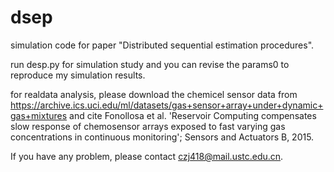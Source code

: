 # dsep
simulation code for paper "Distributed sequential estimation procedures".

run desp.py for simulation study and you can revise the params0 to reproduce my simulation results.

for realdata analysis, please download the chemicel sensor data from
https://archive.ics.uci.edu/ml/datasets/gas+sensor+array+under+dynamic+gas+mixtures
and cite Fonollosa et al. 'Reservoir Computing compensates slow response of chemosensor arrays exposed to fast varying gas concentrations in continuous monitoring'; Sensors and Actuators B, 2015.

If you have any problem, please contact czj418@mail.ustc.edu.cn.
